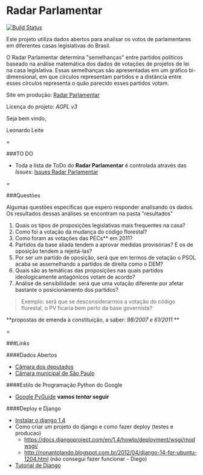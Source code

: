 Radar Parlamentar
==================

[![Build Status](https://travis-ci.org/leonardofl/radar_parlamentar.png?branch=master)](https://travis-ci.org/leonardofl/radar_parlamentar)

Este projeto utiliza dados abertos para analisar os votos de parlamentares em diferentes casas legislativas do Brasil.

O Radar Parlamentar determina "semelhanças" entre partidos políticos baseado na análise matemática dos dados de votações de projetos de lei na casa legislativa. Essas semelhanças são apresentadas em um gráfico bi-dimensional, em que círculos representam partidos e a distância entre esses círculos representa o quão parecido esses partidos votam.

Site em produção: [Radar Parlamentar](http://radarparlamentar.polignu.org/ "Radar Parlamentar")

Licença do projeto: *AGPL v3*

Seja bem vindo,

Leonardo Leite

=

###TO DO


* Toda a lista de ToDo do **Radar Parlamentar** é controlada através das *Issues*: [Issues Radar Parlamentar](https://github.com/leonardofl/radar_parlamentar/issues)

=

###Questões

Algumas questões específicas que espero responder analisando os dados. Os resultados dessas análises se encontram na pasta "resultados"

1. Quais os tipos de proposições legislativas mais frequentes na casa?
2. Como foi a votação da mudança do código florestal?
3. Como foram as votações das PECs** em 2011?
4. Partidos da base aliada tendem a aprovar medidas provisórias? E os de oposição tendem a rejeitá-las?
5. Por ser um partido de oposição, será que em termos de votação o PSOL acaba se assemelhando a partidos de direita como o DEM?
6. Quais são as temáticas das proposições nas quais partidos ideologicamente antagônicos votam de acordo?
7. Análise de sensibilidade: será que uma votação diferente por afetar bastante o posicionamento dos partidos?

>Exemplo: será que se desconsiderarmos a votação do código florestal, o PV ficaria bem perto da base governista?

**propostas de emenda à constituição, a saber: *98/2007 e 61/2011* **

=

###Links

####Dados Abertos

* [Câmara dos deputados](http://www2.camara.gov.br/transparencia/dados-abertos)
* [Câmara municipal de São Paulo](http://www.camara.sp.gov.br/index.php?option=com_wrapper&view=wrapper&Itemid=219)
 
####Estilo de Programação Python do Google

* [Google PyGuide](http://google-styleguide.googlecode.com/svn/trunk/pyguide.html) **vamos *tentar* seguir**

####Deploy e Django

* [Instalar o django 1.4](http://blog.sudobits.com/2012/03/24/django-1-4-for-ubuntu-11-10-12-04/)
* Como criar um projeto do django e como fazer deploy (testes e producao)
    * https://docs.djangoproject.com/en/1.4/howto/deployment/wsgi/modwsgi/
    * http://nonantolando.blogspot.com.br/2012/04/django-14-for-ubuntu-1204.html (não consegui fazer funcionar - Diego)
* [Tutorial de Django](https://docs.djangoproject.com/en/dev/intro/tutorial01/)
